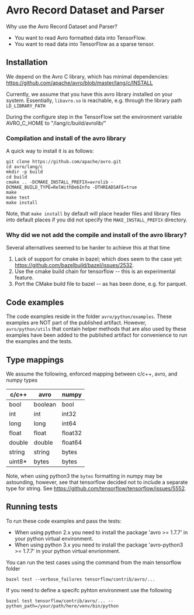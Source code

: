# Avro Record Dataset and Parser
Why use the Avro Record Dataset and Parser?
* You want to read Avro formatted data into TensorFlow.
* You want to read data into TensorFlow as a sparse tensor.

## Installation
We depend on the Avro C library, which has minimal dependencies:
https://github.com/apache/avro/blob/master/lang/c/INSTALL

Currently, we assume that you have this avro library installed on your system. Essentially, `libavro.so` is reachable, e.g. through the library path `LD_LIBRARY_PATH`

During the configure step in the TensorFlow set the environment variable AVRO_C_HOME to "<full-path-to-your-cloned-avro-repo>/lang/c/build/avrolib/"

### Compilation and install of the avro library
A quick way to install it is as follows:
```
git clone https://github.com/apache/avro.git
cd avro/lang/c
mkdir -p build
cd build
cmake .. -DCMAKE_INSTALL_PREFIX=avrolib -DCMAKE_BUILD_TYPE=RelWithDebInfo -DTHREADSAFE=true
make
make test
make install
```
Note, that `make install` by default will place header files and library files into default places if you did not specify the `MAKE_INSTALL_PREFIX` directory.


### Why did we not add the compile and install of the avro library?
Several alternatives seemed to be harder to achieve this at that time
1. Lack of support for cmake in bazel; which does seem to the case yet: https://github.com/bazelbuild/bazel/issues/2532.
2. Use the cmake build chain for tensorflow -- this is an experimental feature.
3. Port the CMake build file to bazel -- as has been done, e.g. for parquet.

## Code examples
The code examples reside in the folder `avro/python/examples`. These examples are NOT part of the published artifact. However, `avro/python/utils` that contain helper methods that are also used by these examples have been added to the published artifact for convenience to run the examples and the tests.

## Type mappings
We assume the following, enforced mapping between c/c++, avro, and numpy types

| c/c++   | avro    | numpy   |
| ------- | ------- | ------- |
| bool    | boolean | bool    |
| int     | int     | int32   |
| long    | long    | int64   |
| float   | float   | float32 |
| double  | double  | float64 |
| string  | string  | bytes   |
| uint8*  | bytes   | bytes   |

Note, when using python3 the `bytes` formatting in numpy may be astounding, however, see that
tensorflow decided not to include a separate type for string.
See  https://github.com/tensorflow/tensorflow/issues/5552.


## Running tests
To run these code examples and pass the tests:
* When using python 2.x you need to install the package 'avro >= 1.7.7' in your python virtual environment.
* When using python 3.x you need to install the package 'avro-python3 >= 1.7.7' in your python virtual envrionment.

You can run the test cases using the command from the main tensorflow folder

`bazel test --verbose_failures tensorflow/contrib/avro/...`

If you need to define a specifc pyhton environment use the following

`bazel test tensorflow/contrib/avro/... --python_path=/your/path/here/venv/bin/python`